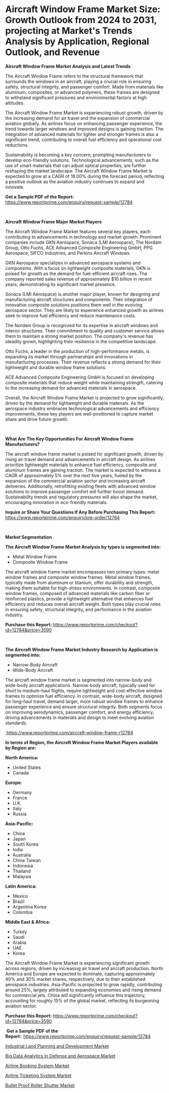 <p><h1>Aircraft Window Frame Market Size: Growth Outlook from 2024 to 2031, projecting at Market's Trends Analysis by Application, Regional Outlook, and Revenue</h1></p><p><strong>Aircraft Window Frame Market Analysis and Latest Trends</strong></p>
<p><p>The Aircraft Window Frame refers to the structural framework that surrounds the windows in an aircraft, playing a crucial role in ensuring safety, structural integrity, and passenger comfort. Made from materials like aluminum, composites, or advanced polymers, these frames are designed to withstand significant pressures and environmental factors at high altitudes.</p><p>The Aircraft Window Frame Market is experiencing robust growth, driven by the increasing demand for air travel and the expansion of commercial aviation globally. As airlines focus on enhancing passenger experience, the trend towards larger windows and improved designs is gaining traction. The integration of advanced materials for lighter and stronger frames is also a significant trend, contributing to overall fuel efficiency and operational cost reductions.</p><p>Sustainability is becoming a key concern, prompting manufacturers to develop eco-friendly solutions. Technological advancements, such as the use of smart materials that can adjust optical properties, are further reshaping the market landscape. The Aircraft Window Frame Market is expected to grow at a CAGR of 18.00% during the forecast period, reflecting a positive outlook as the aviation industry continues to expand and innovate.</p></p>
<p><strong>Get a Sample PDF of the Report:&nbsp;</strong> <a href="https://www.reportprime.com/enquiry/request-sample/12784">https://www.reportprime.com/enquiry/request-sample/12784</a></p>
<p>&nbsp;</p>
<p><strong>Aircraft Window Frame Major Market Players</strong></p>
<p><p>The Aircraft Window Frame Market features several key players, each contributing to advancements in technology and market growth. Prominent companies include GKN Aerospace, Sonaca (LMI Aerospace), The Nordam Group, Otto Fuchs, ACE Advanced Composite Engineering GmbH, PPG Aerospace, SIFCO Industries, and Perkins Aircraft Windows.</p><p>GKN Aerospace specializes in advanced aerospace systems and components. With a focus on lightweight composite materials, GKN is poised for growth as the demand for fuel-efficient aircraft rises. The company reported sales revenue of approximately $10 billion in recent years, demonstrating its significant market presence.</p><p>Sonaca (LMI Aerospace) is another major player, known for designing and manufacturing aircraft structures and components. Their integration of innovative composite solutions positions them well in the evolving aerospace sector. They are likely to experience enhanced growth as airlines seek to improve fuel efficiency and reduce maintenance costs.</p><p>The Nordam Group is recognized for its expertise in aircraft windows and interior structures. Their commitment to quality and customer service allows them to maintain a strong market position. The company's revenue has steadily grown, highlighting their resilience in the competitive landscape.</p><p>Otto Fuchs, a leader in the production of high-performance metals, is expanding its market through partnerships and innovations in manufacturing processes. Their revenue reflects a strong demand for their lightweight and durable window frame solutions.</p><p>ACE Advanced Composite Engineering GmbH is focused on developing composite materials that reduce weight while maintaining strength, catering to the increasing demand for advanced materials in aerospace.</p><p>Overall, the Aircraft Window Frame Market is projected to grow significantly, driven by the demand for lightweight and durable materials. As the aerospace industry embraces technological advancements and efficiency improvements, these key players are well-positioned to capture market share and drive future growth.</p></p>
<p>&nbsp;</p>
<p><strong>What Are The Key Opportunities For Aircraft Window Frame Manufacturers?</strong></p>
<p><p>The aircraft window frame market is poised for significant growth, driven by rising air travel demand and advancements in aircraft design. As airlines prioritize lightweight materials to enhance fuel efficiency, composite and aluminum frames are gaining traction. The market is expected to witness a CAGR of approximately 5% over the next five years, fueled by the expansion of the commercial aviation sector and increasing aircraft deliveries. Additionally, retrofitting existing fleets with advanced window solutions to improve passenger comfort will further boost demand. Sustainability trends and regulatory pressures will also shape the market, encouraging innovation in eco-friendly materials.</p></p>
<p><strong>Inquire or Share Your Questions If Any Before Purchasing This Report:</strong> <a href="https://www.reportprime.com/enquiry/pre-order/12784">https://www.reportprime.com/enquiry/pre-order/12784</a></p>
<p>&nbsp;</p>
<p><strong>Market Segmentation</strong></p>
<p><strong>The Aircraft Window Frame Market Analysis by types is segmented into:</strong></p>
<p><ul><li>Metal Window Frame</li><li>Composite Window Frame</li></ul></p>
<p><p>The aircraft window frame market encompasses two primary types: metal window frames and composite window frames. Metal window frames, typically made from aluminum or titanium, offer durability and strength, making them suitable for high-stress environments. In contrast, composite window frames, composed of advanced materials like carbon fiber or reinforced plastics, provide a lightweight alternative that enhances fuel efficiency and reduces overall aircraft weight. Both types play crucial roles in ensuring safety, structural integrity, and performance in the aviation industry.</p></p>
<p><strong>Purchase this Report:&nbsp;</strong><a href="https://www.reportprime.com/checkout?id=12784&price=3590">https://www.reportprime.com/checkout?id=12784&price=3590</a></p>
<p>&nbsp;</p>
<p><strong>The Aircraft Window Frame Market Industry Research by Application is segmented into:</strong></p>
<p><ul><li>Narrow-Body Aircraft</li><li>Wide-Body Aircraft</li></ul></p>
<p><p>The aircraft window frame market is segmented into narrow-body and wide-body aircraft applications. Narrow-body aircraft, typically used for short to medium-haul flights, require lightweight and cost-effective window frames to optimize fuel efficiency. In contrast, wide-body aircraft, designed for long-haul travel, demand larger, more robust window frames to enhance passenger experience and ensure structural integrity. Both segments focus on improving aerodynamics, passenger comfort, and energy efficiency, driving advancements in materials and design to meet evolving aviation standards.</p></p>
<p><a href="https://www.reportprime.com/aircraft-window-frame-r12784">&nbsp;https://www.reportprime.com/aircraft-window-frame-r12784</a></p>
<p><strong>In terms of Region, the Aircraft Window Frame Market Players available by Region are:</strong></p>
<p>
    <p> <strong> North America: </strong>
        <ul>
            <li>United States</li>
            <li>Canada</li>
        </ul>
        </p> 
    <p> <strong> Europe: </strong>
        <ul>
            <li>Germany</li>
            <li>France</li>
            <li>U.K.</li>
            <li>Italy</li>
            <li>Russia</li>
        </ul>
        </p> 
    <p> <strong> Asia-Pacific: </strong>
        <ul>
            <li>China</li>
            <li>Japan</li>
            <li>South Korea</li>
            <li>India</li>
            <li>Australia</li>
            <li>China Taiwan</li>
            <li>Indonesia</li>
            <li>Thailand</li>
            <li>Malaysia</li>
        </ul>
        </p> 
    <p> <strong> Latin America: </strong>
        <ul>
            <li>Mexico</li>
            <li>Brazil</li>
            <li>Argentina Korea</li>
            <li>Colombia</li>
        </ul>
        </p> 
    <p> <strong> Middle East & Africa: </strong>
        <ul>
            <li>Turkey</li>
            <li>Saudi</li>
            <li>Arabia</li>
            <li>UAE</li>
            <li>Korea</li>
        </ul>
    </p>
    </p>
<p><p>The Aircraft Window Frame Market is experiencing significant growth across regions, driven by increasing air travel and aircraft production. North America and Europe are expected to dominate, capturing approximately 40% and 30% market shares, respectively, due to their established aerospace industries. Asia-Pacific is projected to grow rapidly, contributing around 25%, largely attributed to expanding economies and rising demand for commercial jets. China will significantly influence this trajectory, accounting for roughly 15% of the global market, reflecting its burgeoning aviation sector.</p></p>
<p><strong>Purchase this Report: </strong><a href="https://www.reportprime.com/checkout?id=12784&price=3590">https://www.reportprime.com/checkout?id=12784&price=3590</a></p>
<p>&nbsp;<strong>Get a Sample PDF of the Report:&nbsp;&nbsp;</strong><a href="https://www.reportprime.com/enquiry/request-sample/12784">https://www.reportprime.com/enquiry/request-sample/12784</a></p>
<p><strong></strong></p>
<p><p><a href="https://medium.com/@lucas.vaughan6769/what-is-driving-the-global-industrial-land-planning-and-development-market-31cbd7e73a6d">Industrial Land Planning and Development Market</a></p><p><a href="https://medium.com/@lucas.vaughan6769/big-data-analytics-in-defense-and-aerospace-market-analysis-report-global-insights-by-region-type-79a996eddadb">Big Data Analytics In Defense and Aerospace Market</a></p><p><a href="https://www.linkedin.com/pulse/deep-dive-airline-booking-system-market-itstrends-segmentation-lo9lf?trackingId=Ht9EAvYmSd2E3hdDYOjUhQ%3D%3D">Airline Booking System Market</a></p><p><a href="https://www.linkedin.com/pulse/airline-ticketing-system-market-outlook-share-analysis--prq7f?trackingId=X9yQy5%2F%2FTQqflmHuu%2BsCMQ%3D%3D">Airline Ticketing System Market</a></p><p><a href="https://issuu.com/reportprime-2/docs/bullet-proof-roller-shutter-market-_e017162ac13c90">Bullet Proof Roller Shutter Market</a></p></p>